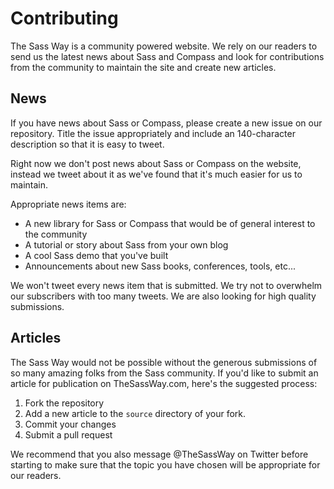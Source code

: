 # Contributing

The Sass Way is a community powered website. We rely on our readers to send us
the latest news about Sass and Compass and look for contributions from the
community to maintain the site and create new articles.

## News

If you have news about Sass or Compass, please create a new issue on our
repository. Title the issue appropriately and include an 140-character
description so that it is easy to tweet.

Right now we don't post news about Sass or Compass on the website, instead we
tweet about it as we've found that it's much easier for us to maintain.

Appropriate news items are:

* A new library for Sass or Compass that would be of general interest to the
  community
* A tutorial or story about Sass from your own blog
* A cool Sass demo that you've built
* Announcements about new Sass books, conferences, tools, etc...

We won't tweet every news item that is submitted. We try not to overwhelm our
subscribers with too many tweets. We are also looking for high quality
submissions.

## Articles

The Sass Way would not be possible without the generous submissions of so many
amazing folks from the Sass community. If you'd like to submit an article for
publication on TheSassWay.com, here's the suggested process:

1. Fork the repository
2. Add a new article to the `source` directory of your fork.
3. Commit your changes
4. Submit a pull request

We recommend that you also message @TheSassWay on Twitter before starting to make
sure that the topic you have chosen will be appropriate for our readers.
